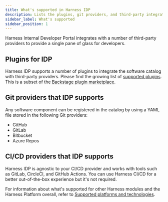 ```yaml
---
title: What's supported in Harness IDP
description: Lists the plugins, git providers, and third-party integrations supported in IDP.
sidebar_label: What's supported
sidebar_position: 1
---
```


Harness Internal Developer Portal integrates with a number of third-party providers to provide a single pane of glass for developers.

## Plugins for IDP

Harness IDP supports a number of plugins to integrate the software catalog with third-party providers. Please find the growing list of [supported plugins](/docs/category/available-plugins). This is a subset of the [Backstage plugin marketplace](https://backstage.io/plugins).

## Git providers that IDP supports

Any software component can be registered in the catalog by using a YAML file stored in the following Git providers:

* GitHub
* GitLab
* Bitbucket
* Azure Repos

## CI/CD providers that IDP supports

Harness IDP is agnostic to your CI/CD provider and works with tools such as GitLab, CircleCI, and GitHub Actions. You can use Harness CI/CD for a better out-of-the-box experience but it's not required.

For information about what's supported for other Harness modules and the Harness Platform overall, refer to [Supported platforms and technologies](/docs/get-started/supported-platforms-and-technologies.md).